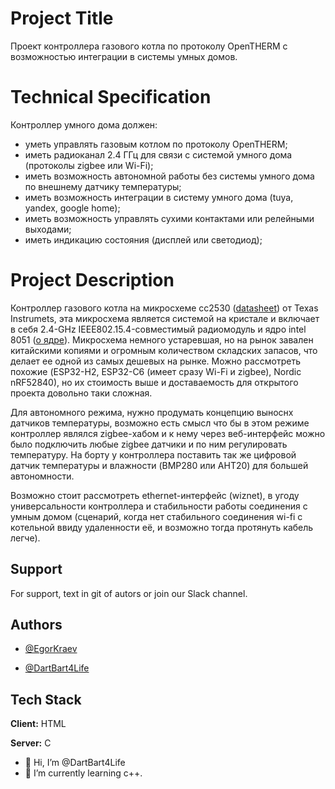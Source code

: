 <!---
DartBart4Life/DartBart4Life is a ✨ special ✨ repository because its `README.md` (this file) appears on your GitHub profile.
You can click the Preview link to take a look at your changes.
--->

# Project Title

Проект контроллера газового котла по протоколу OpenTHERM с возможностью интеграции в системы умных домов.

# Technical Specification

Контроллер умного дома должен:
- уметь управлять газовым котлом по протоколу OpenTHERM;
- иметь радиоканал 2.4 ГГц для связи с системой умного дома (протоколы zigbee или Wi-Fi);
- иметь возможность автономной работы без системы умного дома по внешнему датчику температуры;
- иметь возможность интеграции в систему умного дома (tuya, yandex, google home);
- иметь возможность управлять сухими контактами или релейными выходами;
- иметь индикацию состояния (дисплей или светодиод);

# Project Description

Контроллер газового котла на микросхеме cc2530 ([datasheet](https://www.newbitsiot.com/wp-content/uploads/2022/03/CC2530-Datasheet.pdf)) от Texas Instrumets, эта микросхема является системой на кристале и включает в себя 2.4-GHz IEEE802.15.4-совместимый радиомодуль и ядро intel 8051 ([о ядре](https://ru.wikipedia.org/wiki/Intel_8051)). Микросхема немного устаревшая, но на рынок завален китайскими копиями и огромным количеством складских запасов, что делает ее одной из самых дешевых на рынке. Можно рассмотреть похожие (ESP32-H2, ESP32-C6 (имеет сразу Wi-Fi и zigbee), Nordic nRF52840), но их стоимость выше и доставаемость для открытого проекта довольно таки сложная. 

Для автономного режима, нужно продумать концепцию выноснх датчиков температуры, возможно есть смысл что бы в этом режиме контроллер являлся zigbee-хабом и к нему через веб-интерфейс можно было подключить любые zigbee датчики и по ним регулировать температуру. На борту у контроллера поставить так же цифровой датчик температуры и влажности (BMP280 или AHT20) для большей автономности.

Возможно стоит рассмотреть ethernet-интерфейс (wiznet), в угоду универсальности контроллера и стабильности работы соединения с умным домом (сценарий, когда нет стабильного соединения wi-fi с котельной ввиду удаленности её, и возможно тогда протянуть кабель легче).

## Support

For support, text in git of autors or join our Slack channel.

## Authors
- [@EgorKraev](https://github.com/EgorKraev)

- [@DartBart4Life](https://www.github.com/DartBart4Life)


## Tech Stack

**Client:** HTML

**Server:** С



- 👋 Hi, I’m @DartBart4Life
- 🌱 I’m currently learning c++.
